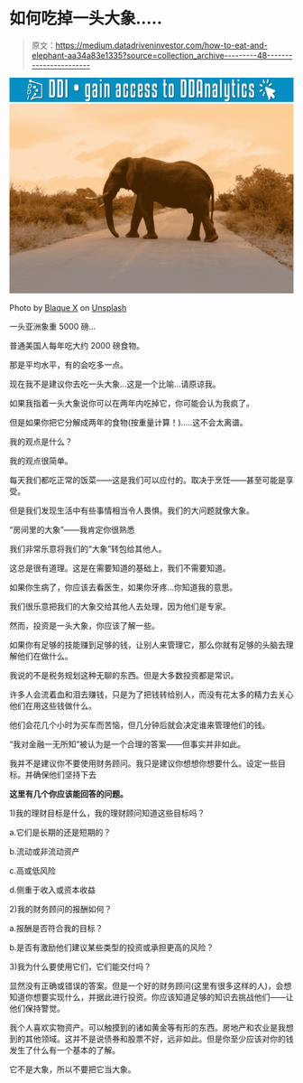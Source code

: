 # 如何吃掉一头大象…..

> 原文：<https://medium.datadriveninvestor.com/how-to-eat-and-elephant-aa34a83e1335?source=collection_archive---------48----------------------->

[![](img/1b989347a0729b6ce3fa81594be80f58.png)](http://www.track.datadriveninvestor.com/1126B)![](img/bfde44f22ee2dcffcd3a22ef68595248.png)

Photo by [Blaque X](https://unsplash.com/@blaquexx?utm_source=medium&utm_medium=referral) on [Unsplash](https://unsplash.com?utm_source=medium&utm_medium=referral)

一头亚洲象重 5000 磅…

普通美国人每年吃大约 2000 磅食物。

那是平均水平，有的会吃多一点。

现在我不是建议你去吃一头大象…这是一个比喻…请原谅我。

如果我指着一头大象说你可以在两年内吃掉它，你可能会认为我疯了。

但是如果你把它分解成两年的食物(按重量计算！)…..这不会太离谱。

我的观点是什么？

我的观点很简单。

每天我们都吃正常的饭菜——这是我们可以应付的。取决于烹饪——甚至可能是享受。

但是我们发现生活中有些事情相当令人畏惧。我们的大问题就像大象。

“房间里的大象”——我肯定你很熟悉

我们非常乐意将我们的“大象”转包给其他人。

这总是很有道理。这是在需要知道的基础上，我们不需要知道。

如果你生病了，你应该去看医生，如果你牙疼…你知道我的意思。

我们很乐意把我们的大象交给其他人去处理，因为他们是专家。

然而，投资是一头大象，你应该了解一些。

如果你有足够的技能赚到足够的钱，让别人来管理它，那么你就有足够的头脑去理解他们在做什么。

我说的不是税务规划这种无聊的东西。但是大多数投资都是常识。

许多人会流着血和泪去赚钱，只是为了把钱转给别人，而没有花太多的精力去关心他们在用这些钱做什么。

他们会花几个小时为买车而苦恼，但几分钟后就会决定谁来管理他们的钱。

“我对金融一无所知”被认为是一个合理的答案——但事实并非如此。

我并不是建议你不要使用财务顾问。我只是建议你想想你想要什么。设定一些目标。并确保他们坚持下去

**这里有几个你应该能回答的问题。**

1)我的理财目标是什么，我的理财顾问知道这些目标吗？

a.它们是长期的还是短期的？

b.流动或非流动资产

c.高或低风险

d.侧重于收入或资本收益

2)我的财务顾问的报酬如何？

a.报酬是否符合我的目标？

b.是否有激励他们建议某些类型的投资或承担更高的风险？

3)我为什么要使用它们，它们能交付吗？

显然没有正确或错误的答案。但是一个好的财务顾问(这里有很多这样的人)，会想知道你想要实现什么，并据此进行投资。你应该知道足够的知识去挑战他们——让他们保持警觉。

我个人喜欢实物资产。可以触摸到的诸如黄金等有形的东西。房地产和农业是我想到的其他领域。这并不是说债券和股票不好，远非如此。但是你至少应该对你的钱发生了什么有一个基本的了解。

它不是大象，所以不要把它当大象。